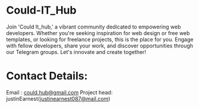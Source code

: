 # Could-IT_Hub
Join 'Could It_hub,' a vibrant community dedicated to empowering web developers. Whether you're seeking inspiration for web design or free web templates, or looking for freelance projects, this is the place for you. Engage with fellow developers, share your work, and discover opportunities through our Telegram groups. Let's innovate and create together!

# Contact Details:
Email    : could.hub@gmail.com
Project head: justinEarnest(justinearnest087@mail.com)
